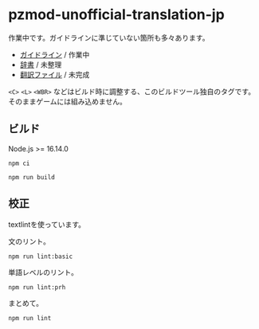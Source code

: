 # pzmod-unofficial-translation-jp

作業中です。ガイドラインに準じていない箇所も多々あります。

- [ガイドライン](./docs/ガイドライン.md) / 作業中
- [辞書](./dict) / 未整理
- [翻訳ファイル](./src/Contents/mods/UnofficialTranslationJP/media/lua/shared/Translate/JP) / 未完成

`<C>` `<L>` `<WBR>` などはビルド時に調整する、このビルドツール独自のタグです。そのままゲームには組み込めません。

## ビルド

Node.js >= 16.14.0

```shell
npm ci
```

```shell
npm run build
```

## 校正

textlintを使っています。

文のリント。

```shell
npm run lint:basic
```

単語レベルのリント。

```shell
npm run lint:prh
```

まとめて。

```shell
npm run lint
```
